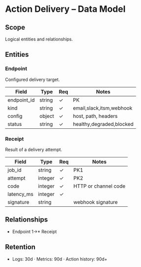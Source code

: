 # Action Delivery – Data Model

## Scope
Logical entities and relationships.

## Entities
### Endpoint
Configured delivery target.

| Field | Type | Req | Notes |
|------|------|-----|------|
| endpoint_id | string | ✓ | PK |
| kind | string | ✓ | email,slack,itsm,webhook |
| config | object | ✓ | host, path, headers |
| status | string | ✓ | healthy,degraded,blocked |

### Receipt
Result of a delivery attempt.

| Field | Type | Req | Notes |
|------|------|-----|------|
| job_id | string | ✓ | PK1 |
| attempt | integer | ✓ | PK2 |
| code | integer | ✓ | HTTP or channel code |
| latency_ms | integer | ✓ |  |
| signature | string |  | webhook signature |

## Relationships
- Endpoint 1→* Receipt

## Retention
- Logs: 30d · Metrics: 90d · Action history: 90d+
